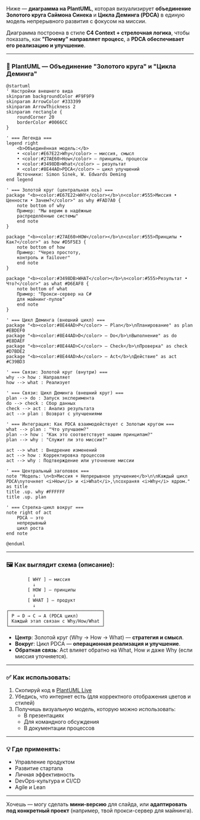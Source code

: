 Ниже — **диаграмма на PlantUML**, которая визуализирует **объединение Золотого круга Саймона Синека** и **Цикла Деминга (PDCA)** в единую модель непрерывного развития с фокусом на миссии.

Диаграмма построена в стиле **C4 Context + стрелочная логика**, чтобы показать, как **"Почему" направляет процесс**, а **PDCA обеспечивает его реализацию и улучшение**.

---

### 🧩 PlantUML — Объединение "Золотого круга" и "Цикла Деминга"

```plantuml
@startuml
' Настройки внешнего вида
skinparam backgroundColor #F9F9F9
skinparam ArrowColor #333399
skinparam ArrowThickness 2
skinparam rectangle {
    roundCorner 20
    borderColor #0066CC
}

' === Легенда ===
legend right
    <b>Объединённая модель:</b>
    • <color:#E67E22>Why</color> — миссия, смысл
    • <color:#27AE60>How</color> — принципы, процессы
    • <color:#3498DB>What</color> — результат
    • <color:#8E44AD>PDCA</color> — цикл улучшений
    Источники: Simon Sinek, W. Edwards Deming
end legend

' === Золотой круг (центральная ось) ===
package "<b><color:#E67E22>WHY</color></b>\n<color:#555>Миссия • Ценности • Зачем?</color>" as why #FAD7A0 {
    note bottom of why
    Пример: "Мы верим в надёжные
    распределённые системы"
    end note
}

package "<b><color:#27AE60>HOW</color></b>\n<color:#555>Принципы • Как?</color>" as how #D5F5E3 {
    note bottom of how
    Пример: "Через простоту,
    контроль и failover"
    end note
}

package "<b><color:#3498DB>WHAT</color></b>\n<color:#555>Результат • Что?</color>" as what #D6EAF8 {
    note bottom of what
    Пример: "Прокси-сервер на C#
    для майнинг-пулов"
    end note
}

' === Цикл Деминга (внешний цикл) ===
package "<b><color:#8E44AD>P</color> — Plan</b>\nПланирование" as plan #EBDEF0
package "<b><color:#8E44AD>D</color> — Do</b>\nВыполнение" as do #E8DAEF
package "<b><color:#8E44AD>C</color> — Check</b>\nПроверка" as check #D7BDE2
package "<b><color:#8E44AD>A</color> — Act</b>\nДействие" as act #C39BD3

' === Связи: Золотой круг (внутри) ===
why --> how : Направляет
how --> what : Реализует

' === Связи: Цикл Деминга (внешний круг) ===
plan --> do : Запуск эксперимента
do --> check : Сбор данных
check --> act : Анализ результата
act --> plan : Возврат с улучшениями

' === Интеграция: Как PDCA взаимодействует с Золотым кругом ===
what --> plan : "Что улучшаем?"
plan --> how : "Как это соответствует нашим принципам?"
plan --> why : "Служит ли это миссии?"

act --> what : Внедрение изменений
act --> how : Корректировка процессов
act --> why : Подтверждение или уточнение миссии

' === Центральный заголовок ===
note "Модель: \n<b>Миссия + Непрерывное улучшение</b>\n\nКаждый цикл PDCA\nуточняет <i>How</i> и <i>What</i>,\nсохраняя <i>Why</i> ядром." as title
title .up. why #FFFFFF
title .up. plan

' === Стрелка-цикл вокруг ===
note right of act
    PDCA — это
    непрерывный
    цикл роста
end note

@enduml
```

---

### 🖼 Как выглядит схема (описание):

```
        [ WHY ] — миссия
          ↓
        [ HOW ] — принципы
          ↓
        [ WHAT ] — продукт
          ↓
┌───────────────────────────────────┐
│ P → D → C → A (PDCA цикл)         │
│ Каждый этап связан с Why/How/What │
└───────────────────────────────────┘
```

- **Центр**: Золотой круг (Why → How → What) — **стратегия и смысл**.
- **Вокруг**: Цикл PDCA — **операционная реализация и улучшение**.
- **Обратная связь**: Act влияет обратно на What, How и даже Why (если миссия уточняется).

---

### ✅ Как использовать:
1. Скопируй код в [PlantUML Live](https://www.plantuml.com/plantuml)
2. Убедись, что интернет есть (для корректного отображения цветов и стилей)
3. Получишь визуальную модель, которую можно использовать:
   - В презентациях
   - Для командного обсуждения
   - В документации процессов

---

### 💡 Где применять:
- Управление продуктом
- Развитие стартапа
- Личная эффективность
- DevOps-культура и CI/CD
- Agile и Lean

---

Хочешь — могу сделать **мини-версию** для слайда, или **адаптировать под конкретный проект** (например, твой прокси-сервер для майнинга).